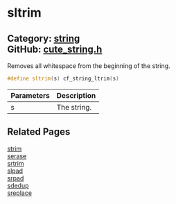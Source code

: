 # sltrim

Category: [string](https://github.com/RandyGaul/cute_framework/blob/master/docs/api_reference?id=string)  
GitHub: [cute_string.h](https://github.com/RandyGaul/cute_framework/blob/master/include/cute_string.h)  
---

Removes all whitespace from the beginning of the string.

```cpp
#define sltrim(s) cf_string_ltrim(s)
```

Parameters | Description
--- | ---
s | The string.

## Related Pages

[strim](https://github.com/RandyGaul/cute_framework/blob/master/docs/string/strim.md)  
[serase](https://github.com/RandyGaul/cute_framework/blob/master/docs/string/serase.md)  
[srtrim](https://github.com/RandyGaul/cute_framework/blob/master/docs/string/srtrim.md)  
[slpad](https://github.com/RandyGaul/cute_framework/blob/master/docs/string/slpad.md)  
[srpad](https://github.com/RandyGaul/cute_framework/blob/master/docs/string/srpad.md)  
[sdedup](https://github.com/RandyGaul/cute_framework/blob/master/docs/string/sdedup.md)  
[sreplace](https://github.com/RandyGaul/cute_framework/blob/master/docs/string/sreplace.md)  
